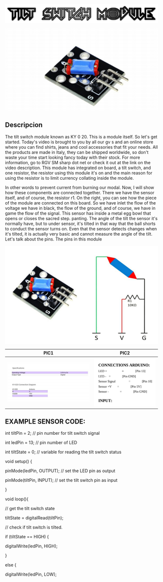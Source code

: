 ![](p5.png)

![](p6.PNG)

## Descripcion

The tilt switch module known as KY 0 20. This is a module itself. So
let's get started. Today's video is brought to you by all our gv s and
an online store where you can find shirts, jeans and cool accessories
that fit your needs. All the products are made in Italy, they can be
shipped worldwide, so don't waste your time start looking fancy
today with their stock. For more information, go to RGV SM sharp
dot net or check it out at the link on the video description. This
module has integrated on board, a tilt switch, and one resistor, the
resistor using this module it's on and the main reason for using the
resistor is to limit currency collating inside the module.

In other words to prevent current from burning our modal. Now, I
will show how these components are connected together. There we
have the sensor itself, and of course, the resistor r1. On the right, you
can see how the piece of the module are connected on this board. So
we have inlet the flow of the voltage we have in black, the flow of
the ground, and of course, we have in game the flow of the signal.
This sensor has inside a metal egg bowl that opens or closes the
sacred step. panting.
The angle of the tilt the sensor it's normally have, but to under
sensor, it's tilted in that way that the ball shorts to conduct the sensor
turns on. Even that the sensor detects changes when it's tilted, it is
actually very basic and cannot measure the angle of the tilt. Let's talk
about the pins. The pins in this module

![](p7.PNG)




PIC1 | PIC2 |
------------ | -------------|
![](p8.PNG) | ![](p9.PNG)


## EXAMPLE SENSOR CODE:

int tiltPin = 2; // pin number for tilt switch signal

int ledPin = 13; // pin number of LED

int tiltState = 0; // variable for reading the tilt switch status

void setup() {

pinMode(ledPin, OUTPUT); // set the LED pin as output

pinMode(tiltPin, INPUT); // set the tilt switch pin as input



}

void loop(){

// get the tilt switch state

tiltState = digitalRead(tiltPin);

// check if tilt switch is tilted.

if (tiltState == HIGH) {

digitalWrite(ledPin, HIGH);

}

else {

digitalWrite(ledPin, LOW);





